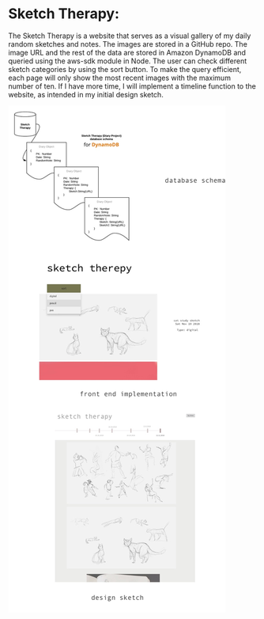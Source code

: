# Sketch Therapy:
The Sketch Therapy is a website that serves as a visual gallery of my daily random sketches and notes. The images are stored in a GitHub repo. The image URL and the rest of the data are stored in Amazon DynamoDB and queried using the aws-sdk module in Node.  The user can check different sketch categories by using the sort button. To make the query efficient, each page will only show the most recent images with the maximum number of ten. If I have more time, I will implement a timeline function to the website, as intended in my initial design sketch.


![Sketh Therapy Doc](https://github.com/BounceRan/data-structures/blob/master/Final/public/deardiary/doc/sketchtherapy.jpg)
